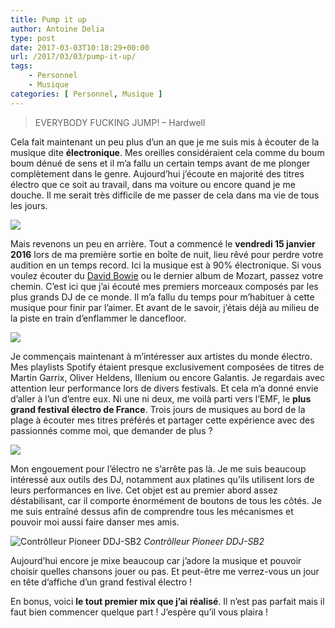 ```yaml
---
title: Pump it up
author: Antoine Delia
type: post
date: 2017-03-03T10:18:29+00:00
url: /2017/03/03/pump-it-up/
tags:
    - Personnel
    - Musique
categories: [ Personnel, Musique ]
---
```

> EVERYBODY FUCKING JUMP! &#8211; Hardwell

Cela fait maintenant un peu plus d&#8217;un an que je me suis mis à écouter de la musique dite **électronique**. Mes oreilles considéraient cela comme du boum boum dénué de sens et il m&#8217;a fallu un certain temps avant de me plonger complètement dans le genre. Aujourd&#8217;hui j&#8217;écoute en majorité des titres électro que ce soit au travail, dans ma voiture ou encore quand je me douche. Il me serait très difficile de me passer de cela dans ma vie de tous les jours.

![](https://i0.wp.com/media.giphy.com/media/14tcagOOdJtUhW/giphy.gif?w=1000&#038;ssl=1)

Mais revenons un peu en arrière. Tout a commencé le **vendredi 15 janvier 2016** lors de ma première sortie en boîte de nuit, lieu rêvé pour perdre votre audition en un temps record. Ici la musique est à 90% électronique. Si vous voulez écouter du [David Bowie][1] ou le dernier album de Mozart, passez votre chemin. C&#8217;est ici que j&#8217;ai écouté mes premiers morceaux composés par les plus grands DJ de ce monde. Il m&#8217;a fallu du temps pour m&#8217;habituer à cette musique pour finir par l&#8217;aimer. Et avant de le savoir, j&#8217;étais déjà au milieu de la piste en train d&#8217;enflammer le dancefloor.

![](https://i0.wp.com/media.giphy.com/media/blSTtZehjAZ8I/giphy.gif?resize=323%2C249&#038;ssl=1)

Je commençais maintenant à m&#8217;intéresser aux artistes du monde électro. Mes playlists Spotify étaient presque exclusivement composées de titres de Martin Garrix, Oliver Heldens, Illenium ou encore Galantis. Je regardais avec attention leur performance lors de divers festivals. Et cela m&#8217;a donné envie d&#8217;aller à l&#8217;un d&#8217;entre eux. Ni une ni deux, me voilà parti vers l&#8217;EMF, le **plus grand festival électro de France**. Trois jours de musiques au bord de la plage à écouter mes titres préférés et partager cette expérience avec des passionnés comme moi, que demander de plus ?

![](https://i0.wp.com/edmfrance.fr/applications/uploads/2016/07/IMG_0474-1200x800.jpg?resize=605%2C403&#038;ssl=1)

Mon engouement pour l&#8217;électro ne s&#8217;arrête pas là. Je me suis beaucoup intéressé aux outils des DJ, notamment aux platines qu&#8217;ils utilisent lors de leurs performances en live. Cet objet est au premier abord assez déstabilisant, car il comporte énormément de boutons de tous les côtés. Je me suis entraîné dessus afin de comprendre tous les mécanismes et pouvoir moi aussi faire danser mes amis.

![Contrôlleur Pioneer DDJ-SB2](https://i0.wp.com/www.energyson.fr/project/resources/img/original/controleur-dj-ddj-sb2-pioneer-energyson.jpg?resize=536%2C384&#038;ssl=1)
_Contrôlleur Pioneer DDJ-SB2_

Aujourd&#8217;hui encore je mixe beaucoup car j&#8217;adore la musique et pouvoir choisir quelles chansons jouer ou pas. Et peut-être me verrez-vous un jour en tête d&#8217;affiche d&#8217;un grand festival électro !

En bonus, voici **le tout premier mix que j&#8217;ai réalisé**. Il n&#8217;est pas parfait mais il faut bien commencer quelque part ! J&#8217;espère qu&#8217;il vous plaira !

 [1]: https://www.youtube.com/watch?v=bsYp9q3QNaQ